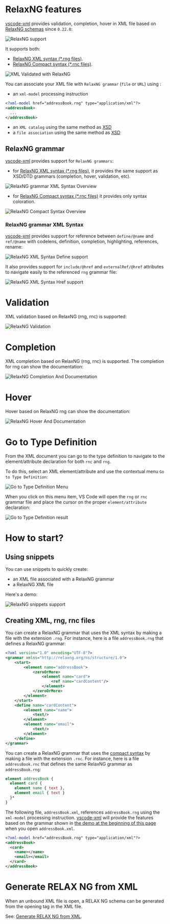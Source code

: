 # RelaxNG features

[vscode-xml](https://github.com/redhat-developer/vscode-xml) provides validation, completion, hover in XML file based on [RelaxNG schemas](https://relaxng.org/) since `0.22.0`:

![RelaxNG support](../images/RelaxNG/RelaxNGSupport.gif)

It supports both:

 * [RelaxNG XML syntax (*.rng files)](https://relaxng.org/tutorial-20011203.html).
 * [RelaxNG Compact syntax (*.rnc files)](https://relaxng.org/compact-tutorial-20030326.html).

![XML Validated with RelaxNG](../images/RelaxNG/XMLValidatedWithRelaxNG.png)

You can associate your XML file with `RelaxNG grammar` (`file` or `URL`) using :

 * an `xml-model` processing instruction

```xml
<?xml-model href="addressBook.rng" type="application/xml"?>
<addressBook>   
  ...
</addressBook> 
```

 * an `XML catalog` using the same method as [XSD](Validation.md#XML-catalog-with-XSD)
 * a `file association` using the same method as [XSD](Validation.md#XML-file-association-with-xsd)

## RelaxNG grammar

[vscode-xml](https://github.com/redhat-developer/vscode-xml) provides support for `RelaxNG grammars`:

 * for [RelaxNG XML syntax (*.rng files)](https://relaxng.org/tutorial-20011203.html), it provides the same support as XSD/DTD grammars (completion, hover, validation, etc).
 
![RelaxNG grammar XML Syntax Overview](../images/RelaxNG/RelaxNGXMLSyntaxOverview.png)

 * for [RelaxNG Compact syntax (*.rnc files)](https://relaxng.org/compact-tutorial-20030326.html) it provides only syntax coloration.
 
![RelaxNG Compact Syntax Overview](../images/RelaxNG/RelaxNGCompactSyntaxOverview.png)

### RelaxNG grammar XML Syntax

[vscode-xml](https://github.com/redhat-developer/vscode-xml) provides support for reference between `define/@name` and `ref/@name` with codelens, definition, completion, highlighting, references, rename:

![RelaxNG XML Syntax Define support](../images/RelaxNG/RNGDefineSupport.gif)

It also provides support for `include/@href` and `externalRef/@href` attributes to navigate easily to the referenced `rng` grammar file:

![RelaxNG XML Syntax Href support](../images/RelaxNG/RNGHrefSupport.gif)

# Validation

XML validation based on RelaxNG (rng, rnc) is supported:

![RelaxNG Validation](../images/RelaxNG/RelaxNGValidation.png)

# Completion

XML completion based on RelaxNG (rng, rnc) is supported. The completion for rng can show the documentation:

![RelaxNG Completion And Documentation](../images/RelaxNG/RelaxNGCompletionAndDocumentation.png)

# Hover

Hover based on RelaxNG rng can show the documentation:

![RelaxNG Hover And Documentation](../images/RelaxNG/RelaxNGHoverAndDocumentation.png)

# Go to Type Definition

From the XML document you can go to the type definition to navigate to the element/attribute declaration for both `rnc` and `rng`.

To do this, select an XML element/attribute and use the contextual menu `Go to Type Definition`: 

![Go to Type Definition Menu](../images/RelaxNG/GoToTypeDefinitionMenu.png)

When you click on this menu item, VS Code will open the `rng` or `rnc` grammar file and place the cursor on the proper `element/attribute` declaration:

![Go to Type Definition result](../images/RelaxNG/GoToTypeDefinitionResult.png)

# How to start?

## Using snippets

You can use snippets to quickly create:

 * an XML file associated with a RelaxNG grammar
 * a RelaxNG XML file
 
Here's a demo:

![RelaxNG snippets support](../images/RelaxNG/RelaxNGSnippetsSupport.gif)

## Creating XML, rng, rnc files

You can create a RelaxNG grammar that uses the XML syntax by making a file with the extension `.rng`. 
For instance, here is a file `addressBook.rng` that defines a RelaxNG grammar:

```xml
<?xml version="1.0" encoding="UTF-8"?>
<grammar xmlns="http://relaxng.org/ns/structure/1.0">
    <start>
        <element name="addressBook">
            <zeroOrMore>
                <element name="card">
                    <ref name="cardContent"/>
                </element>
            </zeroOrMore>
        </element>
    </start>
    <define name="cardContent">
        <element name="name">
            <text/>
        </element>
        <element name="email">
            <text/>
        </element>
    </define>
</grammar>
```

You can create a RelaxNG grammar that uses the [compact syntax](https://relaxng.org/compact-tutorial-20030326.html) by making a file with the extension `.rnc`. 
For instance, here is a file `addressBook.rnc` that defines the same RelaxNG grammar as `addressBook.rng`:

```rnc
element addressBook {
  element card {
    element name { text },
    element email { text }
  }*
} 
```

The following file, `addressBook.xml`, references `addressBook.rng` using the `xml-model` processing instruction. 
[vscode-xml](https://github.com/redhat-developer/vscode-xml) will provide the features based on the grammar shown in [the demo at the beginning of this page](#relaxng-features) when you open `addressBook.xml`.

```xml
<?xml-model href="addressBook.rng" type="application/xml"?>
<addressBook>   
  <card>
    <name></name>
    <email></email>
  </card>
</addressBook> 
```

# Generate RELAX NG from XML

When an unbound XML file is open, a RELAX NG schema can be generated from the opening tag in the XML file.

See: [Generate RELAX NG from XML](../BindingWithGrammar.md#generate-relax-ng-from-xml).
